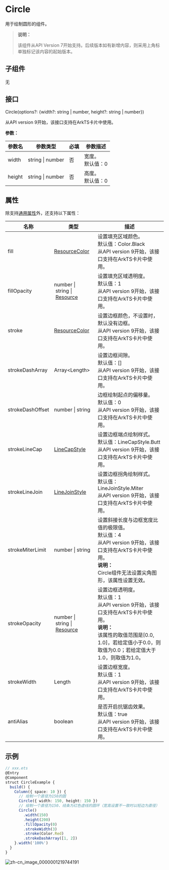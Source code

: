 # Circle

 用于绘制圆形的组件。 

>  **说明：**
>
>  该组件从API Version 7开始支持。后续版本如有新增内容，则采用上角标单独标记该内容的起始版本。


## 子组件

无


## 接口

Circle(options?: {width?: string | number, height?: string | number})

从API version 9开始，该接口支持在ArkTS卡片中使用。

**参数：**

| 参数名 | 参数类型 | 必填 | 参数描述 |
| -------- | -------- | -------- | -------- |
| width | string \| number | 否 | 宽度。<br>默认值：0 |
| height | string \| number | 否 | 高度。<br>默认值：0 |

## 属性

除支持[通用属性](ts-universal-attributes-size.md)外，还支持以下属性：

| 名称 | 类型 | 描述 |
| -------- | -------- | -------- |
| fill | [ResourceColor](ts-types.md) | 设置填充区域颜色。<br>默认值：Color.Black<br/>从API version 9开始，该接口支持在ArkTS卡片中使用。 |
| fillOpacity | number&nbsp;\|&nbsp;string&nbsp;\|&nbsp;[Resource](ts-types.md#resource类型) | 设置填充区域透明度。<br>默认值：1<br/>从API version 9开始，该接口支持在ArkTS卡片中使用。 |
| stroke | [ResourceColor](ts-types.md) | 设置边框颜色，不设置时，默认没有边框。<br/>从API version 9开始，该接口支持在ArkTS卡片中使用。 |
| strokeDashArray | Array&lt;Length&gt; | 设置边框间隙。<br>默认值：[]<br/>从API version 9开始，该接口支持在ArkTS卡片中使用。 |
| strokeDashOffset | number&nbsp;\|&nbsp;string  | 边框绘制起点的偏移量。<br>默认值：0<br/>从API version 9开始，该接口支持在ArkTS卡片中使用。 |
| strokeLineCap | [LineCapStyle](ts-appendix-enums.md#linecapstyle) | 设置边框端点绘制样式。<br>默认值：LineCapStyle.Butt<br/>从API version 9开始，该接口支持在ArkTS卡片中使用。 |
| strokeLineJoin | [LineJoinStyle](ts-appendix-enums.md#linejoinstyle) | 设置边框拐角绘制样式。<br>默认值：LineJoinStyle.Miter<br/>从API version 9开始，该接口支持在ArkTS卡片中使用。 |
| strokeMiterLimit | number&nbsp;\|&nbsp;string | 设置斜接长度与边框宽度比值的极限值。<br>默认值：4<br/>从API version 9开始，该接口支持在ArkTS卡片中使用。<br/>**说明：**<br/>Circle组件无法设置尖角图形，该属性设置无效。 |
| strokeOpacity | number&nbsp;\|&nbsp;string&nbsp;\|&nbsp;[Resource](ts-types.md#resource类型) | 设置边框透明度。<br>默认值：1<br/>从API version 9开始，该接口支持在ArkTS卡片中使用。<br/>**说明：**<br/>该属性的取值范围是[0.0, 1.0]，若给定值小于0.0，则取值为0.0；若给定值大于1.0，则取值为1.0。 |
| strokeWidth | Length | 设置边框宽度。<br>默认值：1<br/>从API version 9开始，该接口支持在ArkTS卡片中使用。 |
| antiAlias | boolean | 是否开启抗锯齿效果。<br>默认值：true<br/>从API version 9开始，该接口支持在ArkTS卡片中使用。 |


## 示例

```ts
// xxx.ets
@Entry
@Component
struct CircleExample {
  build() {
    Column({ space: 10 }) {
      // 绘制一个直径为150的圆
      Circle({ width: 150, height: 150 })
      // 绘制一个直径为150、线条为红色虚线的圆环（宽高设置不一致时以短边为直径）
      Circle()
        .width(150)
        .height(200)
        .fillOpacity(0)
        .strokeWidth(3)
        .stroke(Color.Red)
        .strokeDashArray([1, 2])
    }.width('100%')
  }
}
```

![zh-cn_image_0000001219744191](figures/zh-cn_image_0000001219744191.png)
